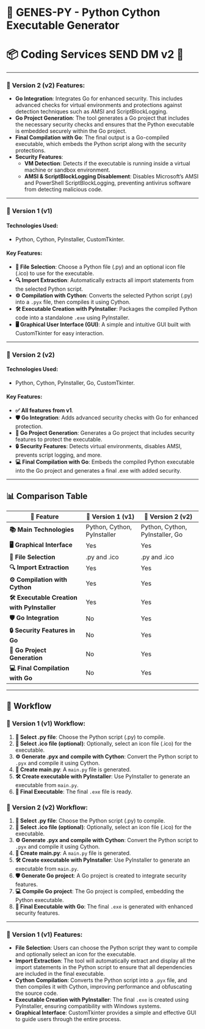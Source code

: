 # 🚀 **GENES-PY** - Python Cython Executable Generator

# 📦 Coding Services SEND DM v2 🎫

---


### 🥈 **Version 2 (v2) Features**:

- **Go Integration**: Integrates Go for enhanced security. This includes advanced checks for virtual environments and protections against detection techniques such as AMSI and ScriptBlockLogging.
- **Go Project Generation**: The tool generates a Go project that includes the necessary security checks and ensures that the Python executable is embedded securely within the Go project.
- **Final Compilation with Go**: The final output is a Go-compiled executable, which embeds the Python script along with the security protections.
- **Security Features**: 
  - **VM Detection**: Detects if the executable is running inside a virtual machine or sandbox environment.
  - **AMSI & ScriptBlockLogging Disablement**: Disables Microsoft’s AMSI and PowerShell ScriptBlockLogging, preventing antivirus software from detecting malicious code.

---


### 🥇 **Version 1 (v1)**

#### **Technologies Used**:
- Python, Cython, PyInstaller, CustomTkinter.

#### **Key Features**:
- **📂 File Selection**: Choose a Python file (.py) and an optional icon file (.ico) to use for the executable.
- **🔍 Import Extraction**: Automatically extracts all import statements from the selected Python script.
- **⚙️ Compilation with Cython**: Converts the selected Python script (.py) into a `.pyx` file, then compiles it using Cython.
- **🛠️ Executable Creation with PyInstaller**: Packages the compiled Python code into a standalone `.exe` using PyInstaller.
- **🖥️ Graphical User Interface (GUI)**: A simple and intuitive GUI built with CustomTkinter for easy interaction.

---

### 🥈 **Version 2 (v2)**

#### **Technologies Used**:
- Python, Cython, PyInstaller, Go, CustomTkinter.

#### **Key Features**:
- **✅ All features from v1**.
- **🛡️ Go Integration**: Adds advanced security checks with Go for enhanced protection.
- **📁 Go Project Generation**: Generates a Go project that includes security features to protect the executable.
- **🔒 Security Features**: Detects virtual environments, disables AMSI, prevents script logging, and more.
- **💻 Final Compilation with Go**: Embeds the compiled Python executable into the Go project and generates a final .exe with added security.

---

## 📊 **Comparison Table**

| 🔧 **Feature**                             | 🥇 **Version 1 (v1)**                  | 🥈 **Version 2 (v2)**                       |
|------------------------------------------|----------------------------------------|---------------------------------------------|
| **📚 Main Technologies**                 | Python, Cython, PyInstaller            | Python, Cython, PyInstaller, Go             |
| **🖥️ Graphical Interface**               | Yes                                    | Yes                                          |
| **📂 File Selection**                    | .py and .ico                           | .py and .ico                                |
| **🔍 Import Extraction**                 | Yes                                    | Yes                                          |
| **⚙️ Compilation with Cython**           | Yes                                    | Yes                                          |
| **🛠️ Executable Creation with PyInstaller** | Yes                                | Yes                                          |
| **🛡️ Go Integration**                    | No                                     | Yes                                          |
| **🔒 Security Features in Go**           | No                                     | Yes                                          |
| **📁 Go Project Generation**             | No                                     | Yes                                          |
| **💻 Final Compilation with Go**         | No                                     | Yes                                          |

---

## 🔄 **Workflow**

### 🥇 **Version 1 (v1) Workflow**:

1. **📂 Select .py file**: Choose the Python script (.py) to compile.
2. **📂 Select .ico file (optional)**: Optionally, select an icon file (.ico) for the executable.
3. **⚙️ Generate .pyx and compile with Cython**: Convert the Python script to `.pyx` and compile it using Cython.
4. **📝 Create main.py**: A `main.py` file is generated.
5. **🛠️ Create executable with PyInstaller**: Use PyInstaller to generate an executable from `main.py`.
6. **🚀 Final Executable**: The final `.exe` file is ready.

### 🥈 **Version 2 (v2) Workflow**:

1. **📂 Select .py file**: Choose the Python script (.py) to compile.
2. **📂 Select .ico file (optional)**: Optionally, select an icon file (.ico) for the executable.
3. **⚙️ Generate .pyx and compile with Cython**: Convert the Python script to `.pyx` and compile it using Cython.
4. **📝 Create main.py**: A `main.py` file is generated.
5. **🛠️ Create executable with PyInstaller**: Use PyInstaller to generate an executable from `main.py`.
6. **🛡️ Generate Go project**: A Go project is created to integrate security features.
7. **💻 Compile Go project**: The Go project is compiled, embedding the Python executable.
8. **🚀 Final Executable with Go**: The final `.exe` is generated with enhanced security features.

---

### 🥇 **Version 1 (v1) Features**:

- **File Selection**: Users can choose the Python script they want to compile and optionally select an icon for the executable.
- **Import Extraction**: The tool will automatically extract and display all the import statements in the Python script to ensure that all dependencies are included in the final executable.
- **Cython Compilation**: Converts the Python script into a `.pyx` file, and then compiles it with Cython, improving performance and obfuscating the source code.
- **Executable Creation with PyInstaller**: The final `.exe` is created using PyInstaller, ensuring compatibility with Windows systems.
- **Graphical Interface**: CustomTkinter provides a simple and effective GUI to guide users through the entire process.

